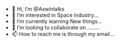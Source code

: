 - 👋 Hi, I’m @Aswinlalks
- 👀 I’m interested in Space Industry...
- 🌱 I’m currently learning New things...
- 💞️ I’m looking to collaborate on ........
- 📫 How to reach me is through my email...

<!---
Aswinlalks/Aswinlalks is a ✨ special ✨ repository because its `README.md` (this file) appears on your GitHub profile.
You can click the Preview link to take a look at your changes.
--->
